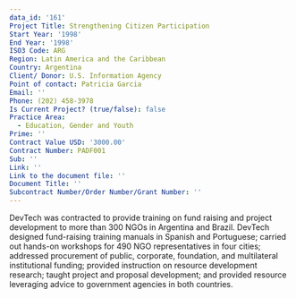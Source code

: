 ```yaml
---
data_id: '161'
Project Title: Strengthening Citizen Participation
Start Year: '1998'
End Year: '1998'
ISO3 Code: ARG
Region: Latin America and the Caribbean
Country: Argentina
Client/ Donor: U.S. Information Agency
Point of contact: Patricia Garcia
Email: ''
Phone: (202) 458-3978
Is Current Project? (true/false): false
Practice Area:
  - Education, Gender and Youth
Prime: ''
Contract Value USD: '3000.00'
Contract Number: PADF001
Sub: ''
Link: ''
Link to the document file: ''
Document Title: ''
Subcontract Number/Order Number/Grant Number: ''
---
```


DevTech was contracted to provide training on fund raising and project development to more than 300 NGOs in Argentina and Brazil. DevTech designed fund-raising training manuals in Spanish and Portuguese; carried out hands-on workshops for 490 NGO representatives in four cities; addressed procurement of public, corporate, foundation, and multilateral institutional funding; provided instruction on resource development research; taught project and proposal development; and provided resource leveraging advice to government agencies in both countries.